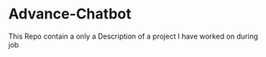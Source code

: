 # Advance-Chatbot
This Repo contain a only a  Description of a project I have worked on during job 
